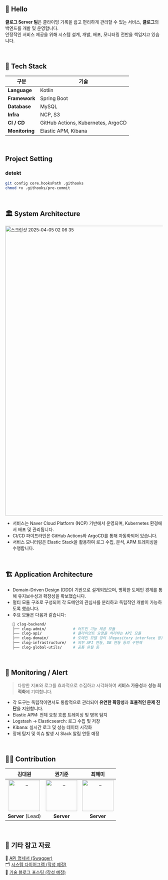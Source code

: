 ## 🙌 Hello
**클로그 Server 팀**은 클라이밍 기록을 쉽고 편리하게 관리할 수 있는 서비스, **클로그**의 백엔드를 개발 및 운영합니다.  
안정적인 서비스 제공을 위해 시스템 설계, 개발, 배포, 모니터링 전반을 책임지고 있습니다.

<br>

## 🧩 Tech Stack

| 구분 | 기술 |
|------|------|
| **Language** | Kotlin |
| **Framework** | Spring Boot |
| **Database** | MySQL |
| **Infra** | NCP, S3 |
| **CI / CD** | GitHub Actions, Kubernetes, ArgoCD |
| **Monitoring** | Elastic APM, Kibana |


<br>

## Project Setting
### detekt
```bash
git config core.hooksPath .githooks
chmod +x .githooks/pre-commit
```
<br>

## 🏛️ System Architecture
<img width="927" alt="스크린샷 2025-04-05 02 06 35" src="https://github.com/user-attachments/assets/541ef47f-821e-4e70-bc1f-7be29b983c92" />

- 서비스는 Naver Cloud Platform (NCP) 기반에서 운영되며, Kubernetes 환경에서 배포 및 관리됩니다.
- CI/CD 파이프라인은 GitHub Actions와 ArgoCD를 통해 자동화되어 있습니다.
- 서비스 모니터링은 Elastic Stack을 활용하여 로그 수집, 분석, APM 트레이싱을 수행합니다.

<br>

## 🏗️ Application Architecture
- Domain-Driven Design (DDD) 기반으로 설계되었으며, 명확한 도메인 경계를 통해 유지보수성과 확장성을 확보했습니다.
- 멀티 모듈 구조로 구성되어 각 도메인의 관심사를 분리하고 독립적인 개발이 가능하도록 했습니다.
- 주요 모듈은 다음과 같습니다:
  ``` bash
  📁 clog-backend/
  ├── clog-admin/            # 어드민 기능 제공 모듈
  ├── clog-api/              # 클라이언트 요청을 처리하는 API 모듈
  ├── clog-domain/           # 도메인 모델 정의 (Repository interface 등)
  ├── clog-infrastructure/   # 외부 API 연동, DB 연동 등의 구현체
  ├── clog-global-utils/     # 공통 유틸 등
  ```
<br>

## 🚨 Monitoring / Alert
> 다양한 지표와 로그를 효과적으로 수집하고 시각화하여 **서비스 가용성**과 **성능 최적화**에 기여합니다.
- 각 도구는 독립적이면서도 통합적으로 관리되어 **유연한 확장성**과 **효율적인 문제 진단**을 지원합니다.
- Elastic APM: 전체 요청 흐름 트레이싱 및 병목 탐지
- Logstash → Elasticsearch: 로그 수집 및 저장
- Kibana: 실시간 로그 및 성능 데이터 시각화
- 장애 탐지 및 이슈 발생 시 Slack 알림 연동 예정

<br>

## 🧑‍💻 Contribution
<div align=center>

| 김대원 | 권기준 | 최혜미 |
|:---:|:---:|:---:|
| <a href="https://github.com/big-cir"> <img src="https://avatars.githubusercontent.com/u/99483390?v=4" width=100px alt="_"/> </a> | <a href="https://github.com/kkjsw17"> <img src="https://avatars.githubusercontent.com/u/39583312?v=4" width=100px alt="_"/> </a> | <a href="https://github.com/ghrltjdtprbs"> <img src="https://avatars.githubusercontent.com/u/105612931?v=4" width=100px alt="_"/> </a> |
| **Server** (Lead) | **Server** | **Server** |

</div>

<br>

## 📎 기타 참고 자료
🔗 [API 명세서 (Swagger)](https://your-link-to-swagger.com)  
🗂️ [시스템 다이어그램 (작성 예정)](https://your-link-to-system-diagram.com)  
📝 [기술 블로그 포스팅 (작성 예정)](https://your-link-to-blog.com)  